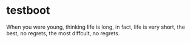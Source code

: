 # testboot
When you were young,
thinking life is long,
in fact, life is very short,
the best, no regrets,
the most diffcult, no regrets.
